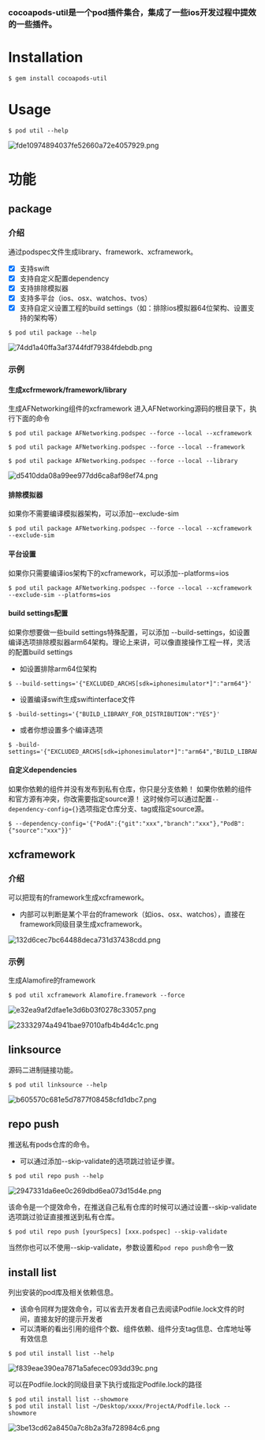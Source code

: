 ### **cocoapods-util是一个pod插件集合，集成了一些ios开发过程中提效的一些插件。**

# Installation

```
$ gem install cocoapods-util
```

# Usage

```
$ pod util --help
```

![fde10974894037fe52660a72e4057929.png](:/b79a26336903484ca5aa52a17cd0fe5d)

# 功能

## package

### 介绍

通过podspec文件生成library、framework、xcframework。

- [x] 支持swift
- [x] 支持自定义配置dependency
- [x] 支持排除模拟器
- [x] 支持多平台（ios、osx、watchos、tvos）
- [x] 支持自定义设置工程的build settings（如：排除ios模拟器64位架构、设置支持的架构等）

```
$ pod util package --help
```

![74dd1a40ffa3af3744fdf79384fdebdb.png](:/dae2740afb4d486886f03f1be761d490)

### 示例

#### 生成xcfrmework/framework/library

生成AFNetworking组件的xcframework 进入AFNetworking源码的根目录下，执行下面的命令

```
$ pod util package AFNetworking.podspec --force --local --xcframework

$ pod util package AFNetworking.podspec --force --local --framework

$ pod util package AFNetworking.podspec --force --local --library
```

![d5410dda08a99ee977dd6ca8af98ef74.png](:/f6f3aab96210432eb4fa2b63f6452728)

#### 排除模拟器

如果你不需要编译模拟器架构，可以添加--exclude-sim

```
$ pod util package AFNetworking.podspec --force --local --xcframework --exclude-sim
```

#### 平台设置

如果你只需要编译ios架构下的xcframework，可以添加--platforms=ios

```
$ pod util package AFNetworking.podspec --force --local --xcframework --exclude-sim --platforms=ios
```

#### build settings配置

如果你想要做一些build settings特殊配置，可以添加 --build-settings，如设置编译选项排除模拟器arm64架构。理论上来讲，可以像直接操作工程一样，灵活的配置build settings

- 如设置排除arm64位架构

```
$ --build-settings='{"EXCLUDED_ARCHS[sdk=iphonesimulator*]":"arm64"}'
```

- 设置编译swift生成swiftinterface文件

```
$ -build-settings='{"BUILD_LIBRARY_FOR_DISTRIBUTION":"YES"}'
```

- 或者你想设置多个编译选项

```
$ -build-settings='{"EXCLUDED_ARCHS[sdk=iphonesimulator*]":"arm64","BUILD_LIBRARY_FOR_DISTRIBUTION":"YES","VALID_ARCHS":"arm64"}'
```

#### 自定义dependencies

如果你依赖的组件并没有发布到私有仓库，你只是分支依赖！ 如果你依赖的组件和官方源有冲突，你改需要指定source源！ 这时候你可以通过配置`--dependency-config={}`选项指定仓库分支、tag或指定source源。

```
$ --dependency-config='{"PodA":{"git":"xxx","branch":"xxx"},"PodB":{"source":"xxx"}}'
```

## xcframework

### 介绍

可以把现有的framework生成xcframework。

- 内部可以判断是某个平台的framework（如ios、osx、watchos），直接在framework同级目录生成xcframework。

![132d6cec7bc64488deca731d37438cdd.png](:/1b1d92444fb246958c8b9b1570d399c7)

### 示例

生成Alamofire的framework

```
$ pod util xcframework Alamofire.framework --force 
```

![e32ea9af2dfae1e3d6b03f0278c33057.png](:/a1ce528418ae417fb89ca8774e80b55e)

![23332974a4941bae97010afb4b4d4c1c.png](:/b5cab59f497f4f1eb8333723fcb4e78f)

## linksource

源码二进制链接功能。

```
$ pod util linksource --help
```

![b605570c681e5d7877f08458cfd1dbc7.png](:/41b6ddce3bd54939b27e25eac718b0d8)

## repo push

推送私有pods仓库的命令。

- 可以通过添加--skip-validate的选项跳过验证步骤。

```
$ pod util repo push --help
```

![2947331da6ee0c269dbd6ea073d15d4e.png](:/acdfa5cd918d4d4eb0317888a92bf119)

该命令是一个提效命令，在推送自己私有仓库的时候可以通过设置--skip-validate选项跳过验证直接推送到私有仓库。

```
$ pod util repo push [yourSpecs] [xxx.podspec] --skip-validate
```

当然你也可以不使用--skip-validate，参数设置和`pod repo push`命令一致

## install list

列出安装的pod库及相关依赖信息。

- 该命令同样为提效命令，可以省去开发者自己去阅读Podfile.lock文件的时间，直接友好的提示开发者
- 可以清晰的看出引用的组件个数、组件依赖、组件分支tag信息、仓库地址等有效信息

```
$ pod util install list --help
```

![f839eae390ea7871a5afecec093dd39c.png](:/9a2bce2aa1db4794a8e72a51e0d97f73)

可以在Podfile.lock的同级目录下执行或指定Podfile.lock的路径

```
$ pod util install list --showmore
$ pod util install list ~/Desktop/xxxx/ProjectA/Podfile.lock --showmore
```

![3be13cd62a8450a7c8b2a3fa728984c6.png](:/72b1fb686c15458e951460b20b74f845)